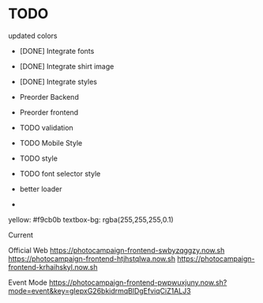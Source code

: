 TODO
====

updated colors

- [DONE] Integrate fonts
- [DONE] Integrate shirt image
- [DONE] Integrate styles
- Preorder Backend
- Preorder frontend

- TODO validation
- TODO Mobile Style
- TODO style
- TODO font selector style
- better loader
- 

yellow: #f9cb0b
textbox-bg: rgba(255,255,255,0.1)

Current

Official Web
https://photocampaign-frontend-swbyzqggzy.now.sh
https://photocampaign-frontend-htjhstqlwa.now.sh
https://photocampaign-frontend-krhaihskyl.now.sh

Event Mode
https://photocampaign-frontend-pwpwuxjuny.now.sh?mode=event&key=gIepxG26bkidrmqBlDgEfviqCiZ1ALJ3


